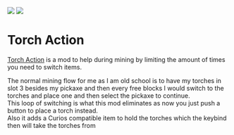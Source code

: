 [![](http://cf.way2muchnoise.eu/full_559660_downloads.svg)](https://www.curseforge.com/minecraft/mc-mods/torch-action)
[![](http://cf.way2muchnoise.eu/versions/559660.svg)](https://www.curseforge.com/minecraft/mc-mods/torch-action)
# Torch Action
[Torch Action](https://www.curseforge.com/minecraft/mc-mods/torch-action) is a mod to help during mining by limiting the amount of times you need to switch items.

The normal mining flow for me as I am old school is to have my torches in slot 3 besides my pickaxe and then every free blocks I would switch to the torches and place one and then select the pickaxe to continue.  
This loop of switching is what this mod eliminates as now you just push a button to place a torch instead.   
Also it adds a Curios compatible item to hold the torches which the keybind then will take the torches from

